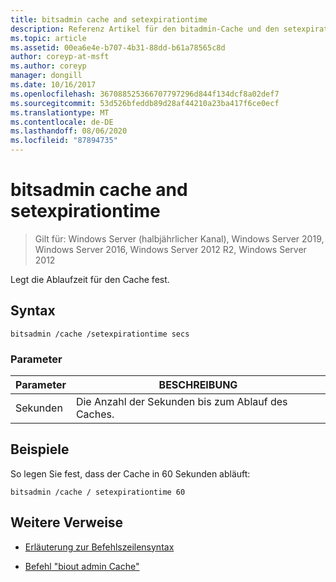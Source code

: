 ```yaml
---
title: bitsadmin cache and setexpirationtime
description: Referenz Artikel für den bitadmin-Cache und den setexpirationtime-Befehl, mit dem die Ablaufzeit für den Cache festgelegt wird.
ms.topic: article
ms.assetid: 00ea6e4e-b707-4b31-88dd-b61a78565c8d
author: coreyp-at-msft
ms.author: coreyp
manager: dongill
ms.date: 10/16/2017
ms.openlocfilehash: 367088525366707797296d844f134dcf8a02def7
ms.sourcegitcommit: 53d526bfeddb89d28af44210a23ba417f6ce0ecf
ms.translationtype: MT
ms.contentlocale: de-DE
ms.lasthandoff: 08/06/2020
ms.locfileid: "87894735"
---
```

# <a name="bitsadmin-cache-and-setexpirationtime"></a>bitsadmin cache and setexpirationtime

> Gilt für: Windows Server (halbjährlicher Kanal), Windows Server 2019, Windows Server 2016, Windows Server 2012 R2, Windows Server 2012

Legt die Ablaufzeit für den Cache fest.

## <a name="syntax"></a>Syntax

```
bitsadmin /cache /setexpirationtime secs
```

### <a name="parameters"></a>Parameter

| Parameter | BESCHREIBUNG |
| -------------- | -------------- |
| Sekunden | Die Anzahl der Sekunden bis zum Ablauf des Caches. |

## <a name="examples"></a>Beispiele

So legen Sie fest, dass der Cache in 60 Sekunden abläuft:

```
bitsadmin /cache / setexpirationtime 60
```

## <a name="additional-references"></a>Weitere Verweise

- [Erläuterung zur Befehlszeilensyntax](command-line-syntax-key.md)

- [Befehl "biout admin Cache"](bitsadmin-cache.md)

